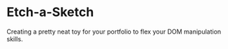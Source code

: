 # Etch-a-Sketch
Creating a pretty neat toy for your portfolio to flex your DOM manipulation skills.
